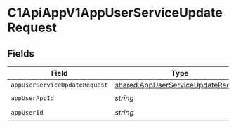 # C1ApiAppV1AppUserServiceUpdateRequest


## Fields

| Field                                                                                           | Type                                                                                            | Required                                                                                        | Description                                                                                     |
| ----------------------------------------------------------------------------------------------- | ----------------------------------------------------------------------------------------------- | ----------------------------------------------------------------------------------------------- | ----------------------------------------------------------------------------------------------- |
| `appUserServiceUpdateRequest`                                                                   | [shared.AppUserServiceUpdateRequest](../../../sdk/models/shared/appuserserviceupdaterequest.md) | :heavy_minus_sign:                                                                              | N/A                                                                                             |
| `appUserAppId`                                                                                  | *string*                                                                                        | :heavy_check_mark:                                                                              | N/A                                                                                             |
| `appUserId`                                                                                     | *string*                                                                                        | :heavy_check_mark:                                                                              | N/A                                                                                             |